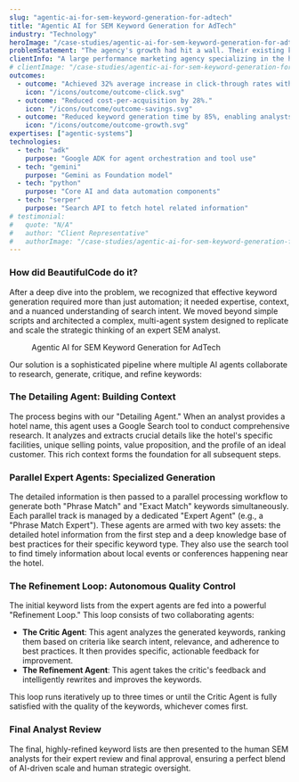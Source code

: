 ```yaml
---
slug: "agentic-ai-for-sem-keyword-generation-for-adtech"
title: "Agentic AI for SEM Keyword Generation for AdTech"
industry: "Technology"
heroImage: "/case-studies/agentic-ai-for-sem-keyword-generation-for-adtech/agentic-ai-for-sem-keyword-generation-for-adtech.svg"
problemStatement: "The agency's growth had hit a wall. Their existing keyword tools were creating more work than they saved, forcing their best analysts to manually fix low-quality outputs instead of focusing on strategy. This massive inefficiency was eroding their profit margins on each account and physically limiting how many new clients they could successfully onboard."
clientInfo: "A large performance marketing agency specializing in the hospitality industry. Their business model relies on efficiently managing SEM campaigns for hundreds of hotel clients, where profitability is directly tied to operational speed and campaign effectiveness."
# clientImage: "/case-studies/agentic-ai-for-sem-keyword-generation-for-adtech/client-logo.svg"
outcomes:
  - outcome: "Achieved 32% average increase in click-through rates within first quarter."
    icon: "/icons/outcome/outcome-click.svg"
  - outcome: "Reduced cost-per-acquisition by 28%."
    icon: "/icons/outcome/outcome-savings.svg"
  - outcome: "Reduced keyword generation time by 85%, enabling analysts to manage 3x more accounts."
    icon: "/icons/outcome/outcome-growth.svg"
expertises: ["agentic-systems"]
technologies:
  - tech: "adk"
    purpose: "Google ADK for agent orchestration and tool use"
  - tech: "gemini"
    purpose: "Gemini as Foundation model"
  - tech: "python"
    purpose: "Core AI and data automation components"
  - tech: "serper"
    purpose: "Search API to fetch hotel related information"
# testimonial:
#   quote: "N/A"
#   author: "Client Representative"
#   authorImage: "/case-studies/agentic-ai-for-sem-keyword-generation-for-adtech/client-author.svg"
---
```


### How did BeautifulCode do it?

After a deep dive into the problem, we recognized that effective keyword generation required more than just automation; it needed expertise, context, and a nuanced understanding of search intent. We moved beyond simple scripts and architected a complex, multi-agent system designed to replicate and scale the strategic thinking of an expert SEM analyst.

<figure>
  <img src="/case-studies/agentic-ai-for-sem-keyword-generation-for-adtech/agentic-ai-for-sem-keyword-generation-for-adtech.png" alt="" />
  <figcaption>
    Agentic AI for SEM Keyword Generation for AdTech
  </figcaption>
</figure>

Our solution is a sophisticated pipeline where multiple AI agents collaborate to research, generate, critique, and refine keywords:

### The Detailing Agent: Building Context

The process begins with our "Detailing Agent." When an analyst provides a hotel name, this agent uses a Google Search tool to conduct comprehensive research. It analyzes and extracts crucial details like the hotel's specific facilities, unique selling points, value proposition, and the profile of an ideal customer. This rich context forms the foundation for all subsequent steps.

### Parallel Expert Agents: Specialized Generation

The detailed information is then passed to a parallel processing workflow to generate both "Phrase Match" and "Exact Match" keywords simultaneously. Each parallel track is managed by a dedicated "Expert Agent" (e.g., a "Phrase Match Expert"). These agents are armed with two key assets: the detailed hotel information from the first step and a deep knowledge base of best practices for their specific keyword type. They also use the search tool to find timely information about local events or conferences happening near the hotel.

### The Refinement Loop: Autonomous Quality Control

The initial keyword lists from the expert agents are fed into a powerful "Refinement Loop." This loop consists of two collaborating agents:

- **The Critic Agent**: This agent analyzes the generated keywords, ranking them based on criteria like search intent, relevance, and adherence to best practices. It then provides specific, actionable feedback for improvement.
- **The Refinement Agent**: This agent takes the critic's feedback and intelligently rewrites and improves the keywords.

This loop runs iteratively up to three times or until the Critic Agent is fully satisfied with the quality of the keywords, whichever comes first.

### Final Analyst Review

The final, highly-refined keyword lists are then presented to the human SEM analysts for their expert review and final approval, ensuring a perfect blend of AI-driven scale and human strategic oversight.
